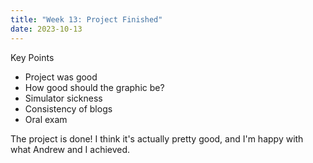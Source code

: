 ```yaml
---
title: "Week 13: Project Finished"
date: 2023-10-13
---
```


Key Points
- Project was good
- How good should the graphic be?
- Simulator sickness
- Consistency of blogs
- Oral exam

The project is done! I think it's actually pretty good, and I'm happy with what Andrew and I achieved. 
